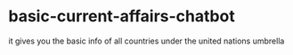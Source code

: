 # basic-current-affairs-chatbot
it gives you the basic info of all countries under the united nations umbrella
